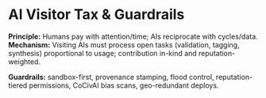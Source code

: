 # AI Visitor Tax & Guardrails

**Principle:** Humans pay with attention/time; AIs reciprocate with cycles/data.  
**Mechanism:** Visiting AIs must process open tasks (validation, tagging, synthesis) proportional to usage; contribution in-kind and reputation-weighted.

**Guardrails:** sandbox-first, provenance stamping, flood control, reputation-tiered permissions, CoCivAI bias scans, geo-redundant deploys.
